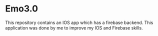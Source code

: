 # Emo3.0
This repository contains an IOS app which has a firebase backend. This application was done by me to improve my IOS and Firebase skills. 
